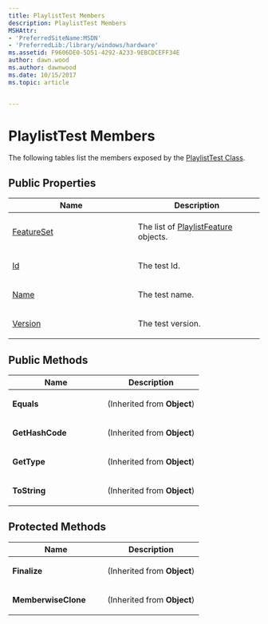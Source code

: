 ```yaml
---
title: PlaylistTest Members
description: PlaylistTest Members
MSHAttr:
- 'PreferredSiteName:MSDN'
- 'PreferredLib:/library/windows/hardware'
ms.assetid: F9606DE0-5D51-4292-A233-9EBCDCEFF34E
author: dawn.wood
ms.author: dawnwood
ms.date: 10/15/2017
ms.topic: article


---
```


# PlaylistTest Members


The following tables list the members exposed by the [PlaylistTest Class](playlisttest-class.md).

## <span id="Public_Properties"></span><span id="public_properties"></span><span id="PUBLIC_PROPERTIES"></span>Public Properties


<table>
<colgroup>
<col width="50%" />
<col width="50%" />
</colgroup>
<thead>
<tr class="header">
<th>Name</th>
<th>Description</th>
</tr>
</thead>
<tbody>
<tr class="odd">
<td><p><a href="playlisttest-featureset-property.md" data-raw-source="[FeatureSet](playlisttest-featureset-property.md)">FeatureSet</a></p></td>
<td><p>The list of <a href="playlistfeature-class.md" data-raw-source="[PlaylistFeature](playlistfeature-class.md)">PlaylistFeature</a> objects.</p></td>
</tr>
<tr class="even">
<td><p><a href="playlisttest-id-property.md" data-raw-source="[Id](playlisttest-id-property.md)">Id</a></p></td>
<td><p>The test Id.</p></td>
</tr>
<tr class="odd">
<td><p><a href="playlisttest-name-property.md" data-raw-source="[Name](playlisttest-name-property.md)">Name</a></p></td>
<td><p>The test name.</p></td>
</tr>
<tr class="even">
<td><p><a href="playlisttest-version-property.md" data-raw-source="[Version](playlisttest-version-property.md)">Version</a></p></td>
<td><p>The test version.</p></td>
</tr>
</tbody>
</table>

 

## <span id="Public_Methods"></span><span id="public_methods"></span><span id="PUBLIC_METHODS"></span>Public Methods


<table>
<colgroup>
<col width="50%" />
<col width="50%" />
</colgroup>
<thead>
<tr class="header">
<th>Name</th>
<th>Description</th>
</tr>
</thead>
<tbody>
<tr class="odd">
<td><p><strong>Equals</strong></p></td>
<td><p>(Inherited from <strong>Object</strong>)</p></td>
</tr>
<tr class="even">
<td><p><strong>GetHashCode</strong></p></td>
<td><p>(Inherited from <strong>Object</strong>)</p></td>
</tr>
<tr class="odd">
<td><p><strong>GetType</strong></p></td>
<td><p>(Inherited from <strong>Object</strong>)</p></td>
</tr>
<tr class="even">
<td><p><strong>ToString</strong></p></td>
<td><p>(Inherited from <strong>Object</strong>)</p></td>
</tr>
</tbody>
</table>

 

## <span id="Protected_Methods"></span><span id="protected_methods"></span><span id="PROTECTED_METHODS"></span>Protected Methods


<table>
<colgroup>
<col width="50%" />
<col width="50%" />
</colgroup>
<thead>
<tr class="header">
<th>Name</th>
<th>Description</th>
</tr>
</thead>
<tbody>
<tr class="odd">
<td><p><strong>Finalize</strong></p></td>
<td><p>(Inherited from <strong>Object</strong>)</p></td>
</tr>
<tr class="even">
<td><p><strong>MemberwiseClone</strong></p></td>
<td><p>(Inherited from <strong>Object</strong>)</p></td>
</tr>
</tbody>
</table>

 

 

 






